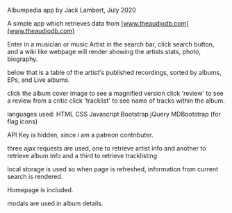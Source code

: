 Albumpedia app by Jack Lambert, July 2020

A simple app which retrieves data from [www.theaudiodb.com](www.theaudiodb.com)

Enter in a musician or music Artist in the search bar, click search button, and
a wiki like webpage will render showing the artists stats, photo, biography.

below that is a table of the artist's published recordings, sorted by albums, EPs, and Live albums. 

click the album cover image to see a magnified version
click 'review' to see a review from a critic
click 'tracklist' to see name of tracks within the album.

languages used:
HTML 
CSS
Javascript
Bootstrap
jQuery
MDBootstrap (for flag icons)

API Key is hidden, since i am a patreon contributer.

three ajax requests are used, one to retrieve artist info and another to retrieve album info and a third to retrieve tracklisting

local storage is used so when page is refreshed, information from current search is rendered.

Homepage is included.

modals are used in album details.
